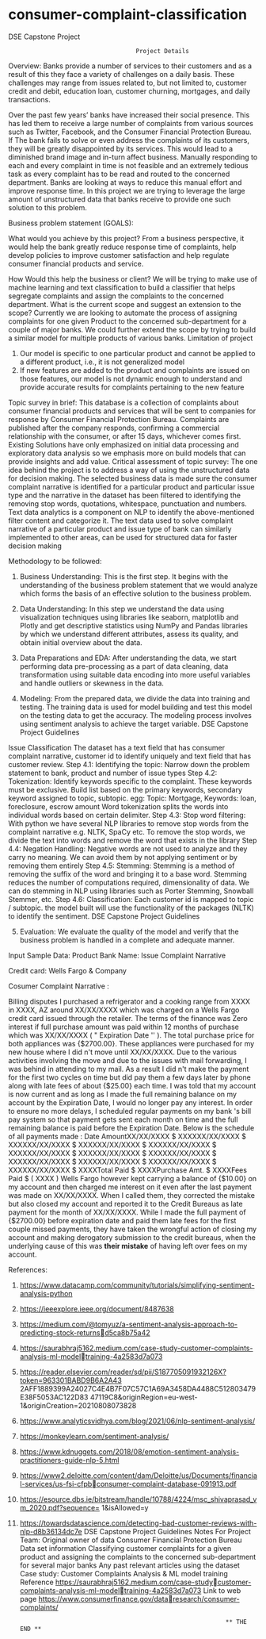 # consumer-complaint-classification

DSE Capstone Project

                                        Project Details
Overview:
Banks provide a number of services to their customers and as a result of this they face a 
variety of challenges on a daily basis. These challenges may range from issues related to, but not 
limited to, customer credit and debit, education loan, customer churning, mortgages, and daily 
transactions.

Over the past few years’ banks have increased their social presence. This has led them to 
receive a large number of complaints from various sources such as Twitter, Facebook, and the 
Consumer Financial Protection Bureau. If The bank fails to solve or even address the complaints of 
its customers, they will be greatly disappointed by its services. This would lead to a diminished brand 
image and in-turn affect business. Manually responding to each and every complaint in time is not 
feasible and an extremely tedious task as every complaint has to be read and routed to the concerned 
department. Banks are looking at ways to reduce this manual effort and improve response time. In 
this project we are trying to leverage the large amount of unstructured data that banks receive to 
provide one such solution to this problem.

Business problem statement (GOALS):

What would you achieve by this project?
From a business perspective, it would help the bank greatly reduce response time of 
complaints, help develop policies to improve customer satisfaction and help regulate consumer 
financial products and service.

How Would this help the business or client?
We will be trying to make use of machine learning and text classification to build a classifier
that helps segregate complaints and assign the complaints to the concerned department.
What is the current scope and suggest an extension to the scope?
Currently we are looking to automate the process of assigning complaints for one given 
Product to the concerned sub-department for a couple of major banks. We could further extend the 
scope by trying to build a similar model for multiple products of various banks.
Limitation of project
1. Our model is specific to one particular product and cannot be applied to a different product, 
i.e., it is not generalized model
2. If new features are added to the product and complaints are issued on those features, our 
model is not dynamic enough to understand and provide accurate results for complaints 
pertaining to the new feature

Topic survey in brief:
This database is a collection of complaints about consumer financial products and services 
that will be sent to companies for response by Consumer Financial Protection Bureau. Complaints 
are published after the company responds, confirming a commercial relationship with the consumer, 
or after 15 days, whichever comes first. 
Existing Solutions have only emphasized on initial data processing and exploratory data 
analysis so we emphasis more on build models that can provide insights and add value.
Critical assessment of topic survey:
The one idea behind the project is to address a way of using the unstructured data for decision making. 
The selected business data is made sure the consumer complaint narrative is identified for a particular 
product and particular issue type and the narrative in the dataset has been filtered to identifying the 
removing stop words, quotations, whitespace, punctuation and numbers.
Text data analytics is a component on NLP to identify the above-mentioned filter content and 
categorize it. The text data used to solve complaint narrative of a particular product and issue type of 
bank can similarly implemented to other areas, can be used for structured data for faster decision 
making

Methodology to be followed:
1. Business Understanding:
This is the first step. It begins with the understanding of the business problem statement that 
we would analyze which forms the basis of an effective solution to the business problem.

2. Data Understanding:
In this step we understand the data using visualization techniques using libraries like seaborn, 
matplotlib and Plotly and get descriptive statistics using NumPy and Pandas libraries by which 
we understand different attributes, assess its quality, and obtain initial overview about the data.

3. Data Preparations and EDA:
After understanding the data, we start performing data pre-processing as a part of data 
cleaning, data transformation using suitable data encoding into more useful variables and handle 
outliers or skewness in the data.

4. Modeling: 
From the prepared data, we divide the data into training and testing. The training data is used 
for model building and test this model on the testing data to get the accuracy. The modeling 
process involves using sentiment analysis to achieve the target variable.
DSE Capstone Project 
Guidelines
 
 Issue Classification
The dataset has a text field that has consumer complaint narrative, customer id to identify uniquely 
and text field that has customer review.
Step 4.1: 
Identifying the topic: Narrow down the problem statement to bank, product and number of issue types
Step 4.2:
Tokenization:
Identify keywords specific to the complaint. These keywords must be exclusive. Build list based on 
the primary keywords, secondary keyword assigned to topic, subtopic.
egg: Topic: Mortgage, Keywords: loan, foreclosure, escrow amount
Word tokenization splits the words into individual words based on certain delimiter.
Step 4.3:
Stop word filtering:
With python we have several NLP libraries to remove stop words from the complaint narrative e.g.
NLTK, SpaCy etc. To remove the stop words, we divide the text into words and remove the word 
that exists in the library
Step 4.4:
Negation Handling:
Negative words are not used to analyze and they carry no meaning. We can avoid them by not 
applying sentiment or by removing them entirely
Step 4.5:
Stemming:
Stemming is a method of removing the suffix of the word and bringing it to a base word. Stemming 
reduces the number of computations required, dimensionality of data. We can do stemming in NLP 
using libraries such as Porter Stemming, Snowball Stemmer, etc.
Step 4.6:
Classification:
Each customer id is mapped to topic / subtopic. the model built will use the functionality of the 
packages (NLTK) to identify the sentiment. 
DSE Capstone Project 
Guidelines

5. Evaluation:
We evaluate the quality of the model and verify that the business problem is handled in a 
complete and adequate manner.


Input Sample Data:
Product Bank Name: Issue Complaint Narrative

Credit card:  Wells Fargo 
& Company

Cosumer Complaint Narrative :

Billing disputes I purchased a refrigerator and a cooking range from XXXX in 
XXXX, AZ around XX/XX/XXXX which was charged on a Wells 
Fargo credit card issued through the retailer. The terms of the 
finance was Zero interest if full purchase amount was paid within 
12 months of purchase which was XX/XX/XXXX ( " Expiration Date 
'' ). The total purchase price for both appliances was {$2700.00}. 
These appliances were purchased for my new house where I did 
n't move until XX/XX/XXXX. Due to the various activities involving 
the move and due to the issues with mail forwarding, I was 
behind in attending to my mail. As a result I did n't make the 
payment for the first two cycles on time but did pay them a few 
days later by phone along with late fees of about {$25.00} each 
time. I was told that my account is now current and as long as I 
made the full remaining balance on my account by the Expiration 
Date, I would no longer pay any interest. In order to ensure no 
more delays, I scheduled regular payments on my bank 's bill pay 
system so that payment gets sent each month on time and the 
full remaining balance is paid before the Expiration Date. Below 
is the schedule of all payments made : Date AmountXX/XX/XXXX 
$ XXXXXX/XX/XXXX $ XXXXXX/XX/XXXX $ XXXXXX/XX/XXXX $ 
XXXXXX/XX/XXXX $ XXXXXX/XX/XXXX $ XXXXXX/XX/XXXX $ 
XXXXXX/XX/XXXX $ XXXXXX/XX/XXXX $ XXXXXX/XX/XXXX $ 
XXXXXX/XX/XXXX $ XXXXXX/XX/XXXX $ XXXXTotal Paid $ 
XXXXPurchase Amt. $ XXXXFees Paid $ ( XXXX ) Wells Fargo 
however kept carrying a balance of {$10.00} on my account and 
then charged me interest on it even after the last payment was 
made on XX/XX/XXXX. When I called them, they corrected the 
mistake but also closed my account and reported it to the Credit 
Bureaus as late payment for the month of XX/XX/XXXX. While I 
made the full payment of {$2700.00} before expiration date and 
paid them late fees for the first couple missed payments, they 
have taken the wrongful action of closing my account and making 
derogatory submission to the credit bureaus, when the 
underlying cause of this was **their mistake** of having left over 
fees on my account. 

References:
1) https://www.datacamp.com/community/tutorials/simplifying-sentiment-analysis-python
2) https://ieeexplore.ieee.org/document/8487638
3) https://medium.com/@tomyuz/a-sentiment-analysis-approach-to-predicting-stock-returnsd5ca8b75a42
4) https://saurabhraj5162.medium.com/case-study-customer-complaints-analysis-ml-modeltraining-4a2583d7a073
5) https://reader.elsevier.com/reader/sd/pii/S187705091932126X?token=963301BABD9B6A2A43
2AFF1889399A24027C4E4B7F07C57C1A69A3458DA4488C512803479E38F5053AC122D83
47119C8&originRegion=eu-west-1&originCreation=20210808073828
6) https://www.analyticsvidhya.com/blog/2021/06/nlp-sentiment-analysis/
7) https://monkeylearn.com/sentiment-analysis/
8) https://www.kdnuggets.com/2018/08/emotion-sentiment-analysis-practitioners-guide-nlp-5.html
9) https://www2.deloitte.com/content/dam/Deloitte/us/Documents/financial-services/us-fsi-cfpbconsumer-complaint-database-091913.pdf
10) https://esource.dbs.ie/bitstream/handle/10788/4224/msc_shivaprasad_vm_2020.pdf?sequence=
1&isAllowed=y
11) https://towardsdatascience.com/detecting-bad-customer-reviews-with-nlp-d8b36134dc7e
DSE Capstone Project 
Guidelines
Notes For Project Team:
Original owner of data Consumer Financial Protection Bureau
Data set information Classifying customer complaints for a given 
product and assigning the complaints to the 
concerned sub-department for several major 
banks
Any past relevant articles using the dataset Case study: Customer Complaints Analysis
& ML model training
Reference https://saurabhraj5162.medium.com/case-studycustomer-complaints-analysis-ml-modeltraining-4a2583d7a073
Link to web page https://www.consumerfinance.gov/dataresearch/consumer-complaints/
                                                                  
                                                                  ** THE END **
